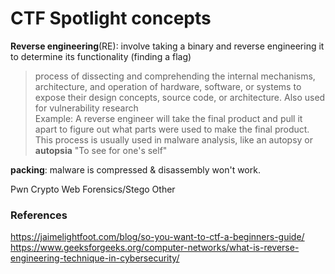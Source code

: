 # CTF Spotlight concepts

**Reverse engineering**(RE): involve taking a binary and reverse engineering it to determine its functionality (finding a flag)
> process of dissecting and comprehending the internal mechanisms, architecture, and operation of hardware, software, or systems to expose their design concepts, source code, or architecture. Also used for vulnerability research<br>
> Example: A reverse engineer will take the final product and pull it apart to figure out what parts were used to make the final product.
> This process is usually used in malware analysis, like an autopsy or **autopsia** "To see for one's self"

**packing**: malware is compressed & disassembly won't work.
<br>

Pwn
Crypto
Web
Forensics/Stego
Other





### References

https://jaimelightfoot.com/blog/so-you-want-to-ctf-a-beginners-guide/
https://www.geeksforgeeks.org/computer-networks/what-is-reverse-engineering-technique-in-cybersecurity/
